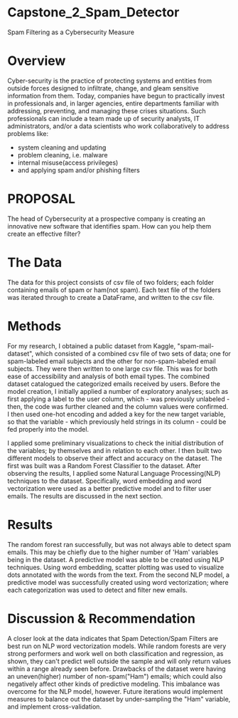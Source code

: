 # Capstone_2_Spam_Detector
Spam Filtering as a Cybersecurity Measure


# Overview
Cyber-security is the practice of protecting systems and entities from outside forces designed to infiltrate, change, and gleam sensitive information from them. Today, companies have begun to practically invest in professionals and, in larger agencies, entire departments familiar with addressing, preventing, and managing these crises situations. Such professionals can include a team made up of security analysts, IT administrators, and/or a data scientists who work collaboratively to address problems like:  

- system cleaning and updating
- problem cleaning, i.e. malware
- internal misuse(access privileges)
- and applying spam and/or phishing filters


# PROPOSAL
The head of Cybersecurity at a prospective company is creating an innovative new software that identifies spam. How can you help them create an effective filter?


# The Data
The data for this project consists of csv file of two folders; each folder containing emails of spam or ham(not spam). Each text file of the folders was iterated through to create a DataFrame, and written to the csv file.


# Methods
For my research, I obtained a public dataset from Kaggle, "spam-mail-dataset", which consisted of a combined csv file of two sets of data; one for spam-labeled email subjects and the other for non-spam-labeled email subjects. They were then written to one large csv file. This was for both ease of accessibility and analysis of both email types. The combined dataset catalogued the categorized emails received by users. Before the model creation, I initially applied a number of exploratory analyses; such as first applying a label to the user column, which - was previously unlabeled - then, the code was further cleaned and the column values were confirmed. I then used one-hot encoding and added a key for the new target variable, so that the variable - which previously held strings in its column - could be fed properly into the model.

I applied some preliminary visualizations to check the initial distribution of the variables; by themselves and in relation to each other. I then built two different models to observe their affect and accuracy on the dataset. The first was built was a Random Forest Classifier to the dataset. After observing the results, I applied some Natural Language Processing(NLP) techniques to the dataset. Specifically, word embedding and word vectorization were used as a better predictive model and to filter user emails. The results are discussed in the next section.


# Results
The random forest ran successfully, but was not always able to detect spam emails. This may be chiefly due to the higher number of 'Ham' variables being in the dataset. A predictive model was able to be created using NLP techniques. Using word embedding, scatter plotting was used to visualize dots annotated with the words from the text. From the second NLP model, a predictive model was successfully created using word vectorization; where each categorization was used to detect and filter new emails.


# Discussion & Recommendation
A closer look at the data indicates that Spam Detection/Spam Filters are best run on NLP word vectorization models. While random forests are very strong performers and work well on both classification and regression, as shown, they can't predict well outside the sample and will only return values within a range already seen before. Drawbacks of the dataset were having an uneven(higher) number of non-spam("Ham") emails; which could also negatively affect other kinds of predictive modeling. This imbalance was overcome for the NLP model, however. Future iterations would implement measures to balance out the dataset by under-sampling the "Ham" variable, and implement cross-validation.
